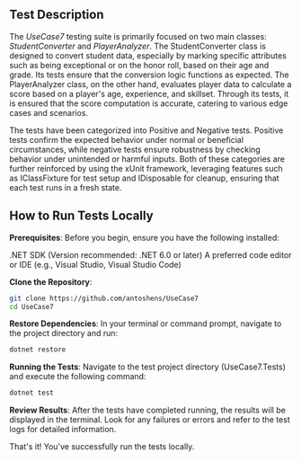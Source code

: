 ## Test Description

The *UseCase7* testing suite is primarily focused on two main classes: *StudentConverter* and *PlayerAnalyzer*.
The StudentConverter class is designed to convert student data, especially by marking specific attributes such as being exceptional or on the honor roll, based on their age and grade.
Its tests ensure that the conversion logic functions as expected.
The PlayerAnalyzer class, on the other hand, evaluates player data to calculate a score based on a player's age, experience, and skillset.
Through its tests, it is ensured that the score computation is accurate, catering to various edge cases and scenarios.

The tests have been categorized into Positive and Negative tests.
Positive tests confirm the expected behavior under normal or beneficial circumstances, while negative tests ensure robustness by checking behavior under unintended or harmful inputs.
Both of these categories are further reinforced by using the xUnit framework, leveraging features such as IClassFixture for test setup and IDisposable for cleanup, ensuring that each test runs in a fresh state.

## How to Run Tests Locally
**Prerequisites**:
Before you begin, ensure you have the following installed:

.NET SDK (Version recommended: .NET 6.0 or later)
A preferred code editor or IDE (e.g., Visual Studio, Visual Studio Code)

**Clone the Repository**:

``` bash
git clone https://github.com/antoshens/UseCase7
cd UseCase7
```
**Restore Dependencies**:
In your terminal or command prompt, navigate to the project directory and run:

``` bash
dotnet restore
```

**Running the Tests**:
Navigate to the test project directory (UseCase7.Tests) and execute the following command:

``` bash
dotnet test
```

**Review Results**:
After the tests have completed running, the results will be displayed in the terminal.
Look for any failures or errors and refer to the test logs for detailed information.

That's it! You've successfully run the tests locally.